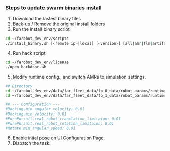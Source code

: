 ### Steps to update swarm binaries install
1. Download the lastest binary files
2. Back-up / Remove the original install folders
3. Run the install binary script
```sh
cd ~/farobot_dev_env/scripts
./install_binary.sh [<remote ip>|local] [<version>] [all|amr|flm|artifact]
```
4. Run hack script 
```sh 
cd ~/farobot_dev_env/license
./open_backdoor.sh
```
5. Modify runtime config., and switch AMRs to simulation settings.
```sh
## Directory
cd ~/farobot_dev_env/data/far_fleet_data/fb_0_data/robot_params/runtime_conf.json
cd ~/farobot_dev_env/data/far_fleet_data/fb_1_data/robot_params/runtime_conf.json

## --- Configuration ---
#Docking.min_angular_velocity: 0.01
#Docking.min_velocity: 0.01
#PurePursuit.real_robot_translation_limitaion: 0.01
#PurePursuit.real_robot_rotation_limitaion: 0.01
#Rotate.min_angular_speed: 0.01
```
6. Enable inital pose on UI Configuration Page.
7. Dispatch the task.